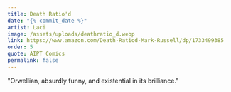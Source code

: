```yaml
---
title: Death Ratio'd
date: "{% commit_date %}"
artist: Laci
image: /assets/uploads/deathratio_d.webp
link: https://www.amazon.com/Death-Ratiod-Mark-Russell/dp/1733499385
order: 5
quote: AIPT Comics
permalink: false
---
```

"Orwellian, absurdly funny, and existential in its brilliance."